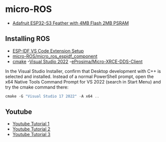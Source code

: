 # micro-ROS
- [Adafruit ESP32-S3 Feather with 4MB Flash 2MB PSRAM](https://www.adafruit.com/product/5477)

<!-- ## Setup ESP32
- [Arduino IDE Download](https://www.arduino.cc/en/software/)
- plug in board and boot reset
- select com5 as source (should install esp32 library)
- go to Tools > Board> Adafruit Feather ESP32-S3 2MB PSRAM
- try uploading this sample blink code
    ```cpp
    void setup() {
    pinMode(LED_BUILTIN, OUTPUT);
    Serial.begin();
    }

    void loop() {
    digitalWrite(LED_BUILTIN, HIGH);
    delay(1000);
    digitalWrite(LED_BUILTIN, LOW);
    delay(1000);
    }
    ``` -->
## Installing ROS
- [ESP-IDF VS Code Extension Setup](https://github.com/espressif/vscode-esp-idf-extension/blob/master/README.md)
- [micro-ROS/micro_ros_espidf_component](https://github.com/micro-ROS/micro_ros_espidf_component/tree/humble)
- [cmake](https://cmake.org/download/)
-[Visual Studio 2022](https://visualstudio.microsoft.com/downloads/)
-[eProsima/Micro-XRCE-DDS-Client](https://github.com/eProsima/Micro-XRCE-DDS-Client)
<!-- - [ESP-IDF Getting Started](https://idf.espressif.com/) -->

In the Visual Studio Installer, confirm that Desktop development with C++ is selected and installed. Instead of a normal PowerShell prompt, open the x64 Native Tools Command Prompt for VS 2022 (search in Start Menu) and try the cmake command there:
```powershell
cmake -G "Visual Studio 17 2022" -A x64 ..
```

## Youtube
- [Youtube Tutorial 1](https://www.youtube.com/watch?v=XDDcS7HQNlI)
- [Youtube Tutorial 2](https://www.youtube.com/watch?v=EBXK3Mr6y7I)
- [Youtube Tutorial 3](https://youtube.com/playlist?list=PL1YH3iMfizDJge1nDCuEMvCvhBkKinIJ-&si=OmQa3Vp86LegoRsm)